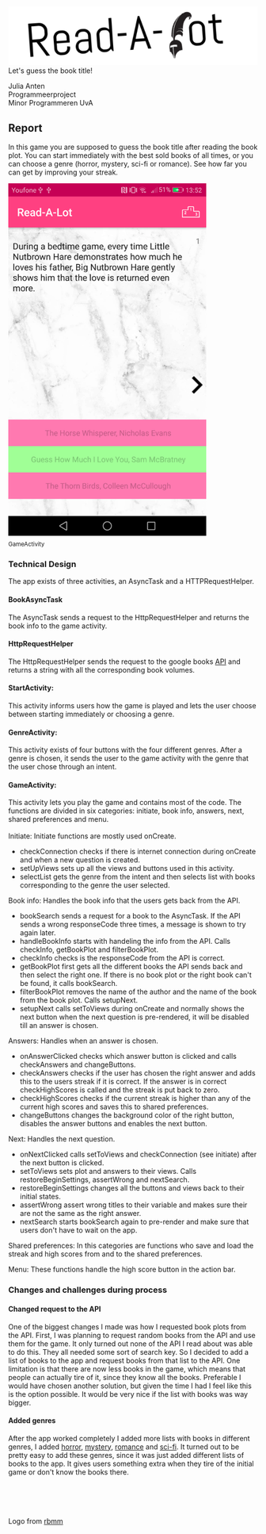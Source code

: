 ![logo](doc/textLogo.png)
Let's guess the book title! <br>


Julia Anten<br>
Programmeerproject<br>
Minor Programmeren UvA

## Report

In this game you are supposed to guess the book title after reading the book plot. You can start immediately with the best sold books of all times, or you can choose a genre (horror, mystery, sci-fi or romance). See how far you can get by improving your streak.

<img src="doc/screenshotFinalApp.png" alt="screenshot" width="400"> <br>
<sub>GameActivity</sub>

### Technical Design 
The app exists of three activities, an AsyncTask and a HTTPRequestHelper. <br>
#### BookAsyncTask
The AsyncTask sends a request to the HttpRequestHelper and returns the book info to the game activity.
#### HttpRequestHelper
The HttpRequestHelper sends the request to the google books [API](https://developers.google.com/books/) and returns a string with all the corresponding book volumes.
#### StartActivity: 
This activity informs users how the game is played and lets the user choose between starting immediately or choosing a genre.
#### GenreActivity:
This activity exists of four buttons with the four different genres. After a genre is chosen, it sends the user to the game activity with the genre that the user chose through an intent.
#### GameActivity:
This activity lets you play the game and contains most of the code. The functions are divided in six categories: initiate, book info, answers, next, shared preferences and menu. <br><br>
Initiate: Initiate functions are mostly used onCreate. <br>

- 	checkConnection checks if there is internet connection during onCreate and when a new question is created.
-  setUpViews sets up all the views and buttons used in this activity.
-  selectList gets the genre from the intent and then selects list with books corresponding to the genre the user selected.<br>

Book info: Handles the book info that the users gets back from the API.

- bookSearch sends a request for a book to the AsyncTask. If the API sends a wrong responseCode three times, a message is shown to try again later.
- handleBookInfo starts with handeling the info from the API. Calls checkInfo, getBookPlot and filterBookPlot.
- checkInfo checks is the responseCode from the API is correct. 
- getBookPlot first gets all the different books the API sends back and then select the right one. If there is no book plot or the right book can't be found, it calls bookSearch.
- filterBookPlot removes the name of the author and the name of the book from the book plot. Calls setupNext.
- setupNext calls setToViews during onCreate and normally shows the next button when the next question is pre-rendered, it will be disabled till an answer is chosen.

Answers: Handles when an answer is chosen.

- onAnswerClicked checks which answer button is clicked and calls checkAnswers and changeButtons.
- checkAnswers checks if the user has chosen the right answer and adds this to the users streak if it is correct. If the answer is in correct checkHighScores is called and the streak is put back to zero. 
- checkHighScores checks if the current streak is higher than any of the current high scores and saves this to shared preferences.
- changeButtons changes the background color of the right button, disables the answer buttons and enables the next button.

Next: Handles the next question.

- onNextClicked calls setToViews and checkConnection (see initiate) after the next button is clicked.
- setToViews sets plot and answers to their views. Calls restoreBeginSettings, assertWrong and nextSearch.
- restoreBeginSettings changes all the buttons and views back to their initial states.
- assertWrong assert wrong titles to their variable and makes sure their are not the same as the right answer.
- nextSearch starts bookSearch again to pre-render and make sure that users don't have to wait on the app. 

Shared preferences: In this categories are functions who save and load the streak and high scores from and to the shared preferences.

Menu: These functions handle the high score button in the action bar.

### Changes and challenges during process

#### Changed request to the API
One of the biggest changes I made was how I requested book plots from the API. First, I was planning to request random books from the API and use them for the game. It only turned out none of the API I read about was able to do this. They all needed some sort of search key. So I decided to add a list of books to the app and request books from that list to the API. One limitation is that there are now less books in the game, which means that people can actually tire of it, since they know all the books. Preferable I would have chosen another solution, but given the time I had I feel like this is the option possible. It would be very nice if the list with books was way bigger.

#### Added genres
After the app worked completely I added more lists with books in different genres, I added [horror](https://www.librarything.com/bookaward/Horror%3A+The+100+Best+Books), [mystery](https://www.librarything.com/bookaward/H.R.F.+Keating%27s+100+Best+Crime+%2526+Mystery+Books), [romance](https://www.goodreads.com/list/show/84922.Top_100_Romance_Novels_on_Goodreads) and [sci-fi](https://www.librarything.com/bookaward/David+Pringle%27s+Best+100+Science+Fiction+Novels). It turned out to be pretty easy to add these genres, since it was just added different lists of books to the app. It gives users something extra when they tire of the initial game or don't know the books there. 


<br><br><br><br>
Logo from [rbmm](http://rbmm.com/work/galahad-books-logo/)







